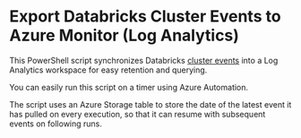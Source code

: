 # Export Databricks Cluster Events to Azure Monitor (Log Analytics)

This PowerShell script synchronizes Databricks [cluster
events](https://docs.azuredatabricks.net/user-guide/clusters/event-log.html)
into a Log Analytics workspace for easy retention and querying.

You can easily run this script on a timer using Azure Automation.

The script uses an Azure Storage table to store the date of the latest event it
has pulled on every execution, so that it can resume with subsequent events on
following runs.
